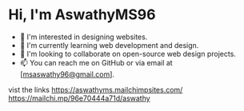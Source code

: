 # Hi, I'm AswathyMS96

- 👀 I'm interested in designing websites.
- 🌱 I'm currently learning web development and design.
- 💞️ I'm looking to collaborate on open-source web design projects.
- 📫 You can reach me on GitHub or via email at [msaswathy96@gmail.com].

vist the links
https://aswathyms.mailchimpsites.com/
https://mailchi.mp/96e70444a71d/aswathy


<!---
AswathyMS96/AswathyMS96 is a ✨ special ✨ repository because its `README.md` (this file) appears on your GitHub profile.
You can click the Preview link to take a look at your changes.
--->
